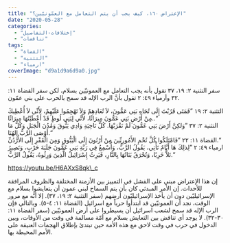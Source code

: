 ```yaml
---
title: "الإعتراض ١٦٠، كيف يجب أن يتم التعامل مع العمّونيّين؟"
date: "2020-05-28"
categories: 
  - "إختلافات-التفاصيل"
  - "تناقضات"
tags: 
  - "القضاة"
  - "التثنية"
  - "ارمياء"
coverImage: "d9a1d9a6d9a0.jpg"
---
```


سفر التثنية ٢: ١٩، ٣٧ تقول بأنه يجب التعامل مع العمونيّين بسلام، لكن سفر القضاة ١١: ٣٢ وأرمياء ٤٩: ٢ تقول بأنَّ الرب الإله قد سمح بالحرب على بني عمّون.

التثنية ٢: ١٩ ”فَمَتَى قَرُبْتَ إِلَى تُجَاهِ بَنِي عَمُّونَ، لاَ تُعَادِهِمْ وَلاَ تَهْجِمُوا عَلَيْهِمْ، لأَنِّي لاَ أُعْطِيكَ مِنْ أَرْضِ بَنِي عَمُّونَ مِيرَاثًا، لأَنِّي لِبَنِي لُوطٍ قَدْ أَعْطَيْتُهَا مِيرَاثًا..“  
التثنية ٢: ٣٧ ”وَلكِنَّ أَرْضَ بَنِي عَمُّونَ لَمْ نَقْرَبْهَا. كُلَّ نَاحِيَةِ وَادِي يَبُّوقَ وَمُدُنَ الْجَبَلِ وَكُلَّ مَا أَوْصَى الرَّبُّ إِلهُنَا.“  
القضاة ١١: ٢٢ ”فَامْتَلَكُوا كُلَّ تُخْمِ الأَمُورِيِّينَ مِنْ أَرْنُونَ إِلَى الْيَبُّوقِ وَمِنَ الْقَفْرِ إِلَى الأُرْدُنِّ.“  
ارمياء ٤٩: ٢ ”لِذلِكَ هَا أَيَّامٌ تَأْتِي، يَقُولُ الرَّبُّ، وَأُسْمِعُ فِي رَبَّةِ بَنِي عَمُّونَ جَلَبَةَ حَرْبٍ، وَتَصِيرُ تَلاًّ خَرِبًا، وَتُحْرَقُ بَنَاتُهَا بِالنَّارِ، فَيَرِثُ إِسْرَائِيلُ الَّذِينَ وَرِثُوهُ، يَقُولُ الرَّبُّ.“

https://youtu.be/H6AXxS8qk\_c

إن هذا الإعتراض مبني على الفشل في التمييز بين الأزمنة المختلفة والظروف المرافقة للأحداث. إن الأمر المبدئي كان بأن يتم السماح لبني عمون أن يتعايشوا بسلام مع الإسرائيليّين دون أن يأخذ الإسرائيليّون أرضهم (سفر التثنية ٢: ١٩، ٣٧). إلا أنَّه مع مرور الوقت، نجد أن العمونيّين قد ابتدأوا حرباً مع اسرائيل (القضاة ١١: ٤-٥). وبالتالي فإن الرب الإله قد سمح لشعب اسرائيل أن يسيطروا على أرض العمونيّين (سفر القضاة ١١: ٣٠-٣٢). لا يوجد أي تناقض بين التعايش بسلام مع أمّة مسالمة في وقت من الأوقات، وبين الدخول في حرب في وقت لاحق مع هذه الأمة حين تبتدئ بإطلاق الهجمات العنيفة على الأمم المحيطة بها.
